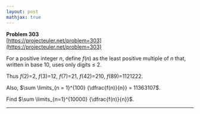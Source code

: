 ```yaml
---
layout: post
mathjax: true
---
```

**Problem 303**  
[https://projecteuler.net/problem=303](https://projecteuler.net/problem=303)

<p>
For a positive integer <var>n</var>, define <var>f</var>(<var>n</var>) as the least positive multiple of <var>n</var> that, written in base 10, uses only digits ≤ 2.</p>
<p>Thus <var>f</var>(2)=2, <var>f</var>(3)=12, <var>f</var>(7)=21, <var>f</var>(42)=210, <var>f</var>(89)=1121222.</p>
<p>Also, $\sum \limits_{n = 1}^{100} {\dfrac{f(n)}{n}} = 11363107$.</p>
<p>
Find $\sum \limits_{n=1}^{10000} {\dfrac{f(n)}{n}}$.
</p>

---
